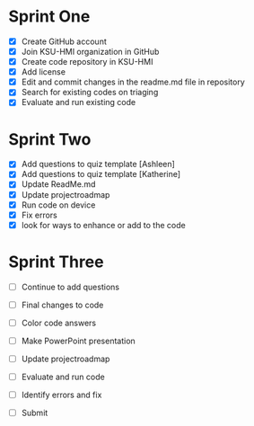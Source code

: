 # Sprint One
- [x] Create GitHub account
- [x] Join KSU-HMI organization in GitHub
- [x] Create code repository in KSU-HMI
- [x] Add license
- [x] Edit and commit changes in the readme.md file in repository
- [x] Search for existing codes on triaging
- [x] Evaluate and run existing code

# Sprint Two 
- [x] Add questions to quiz template [Ashleen]
- [x] Add questions to quiz template [Katherine]
- [x] Update ReadMe.md
- [x] Update projectroadmap
- [x] Run code on device
- [x] Fix errors
- [x] look for ways to enhance or add to the code 
      
# Sprint Three
- [ ] Continue to add questions 
- [ ] Final changes to code
- [ ] Color code answers
- [ ] Make PowerPoint presentation
- [ ] Update projectroadmap
- [ ] Evaluate and run code
- [ ] Identify errors and fix
- [ ] Submit


